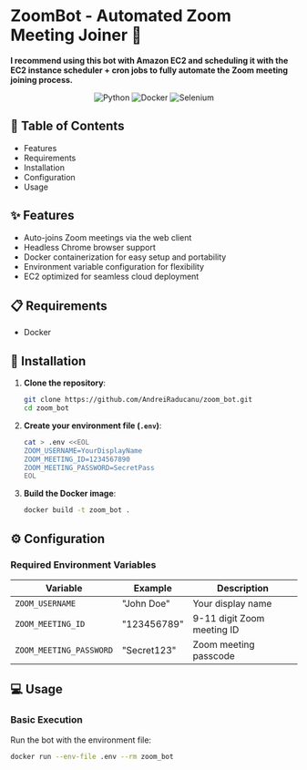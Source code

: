 # ZoomBot - Automated Zoom Meeting Joiner 🤖

**I recommend using this bot with Amazon EC2 and scheduling it with the EC2 instance scheduler + cron jobs to fully automate the Zoom meeting joining process.**

<p align="center">
  <img src="https://img.shields.io/badge/Python-3.12+-blue.svg" alt="Python">
  <img src="https://img.shields.io/badge/Docker-✓-blue.svg" alt="Docker">
  <img src="https://img.shields.io/badge/Selenium-Chromium-green.svg" alt="Selenium">
</p>

## 📌 Table of Contents
- Features
- Requirements
- Installation
- Configuration
- Usage

## ✨ Features
- Auto-joins Zoom meetings via the web client
- Headless Chrome browser support
- Docker containerization for easy setup and portability
- Environment variable configuration for flexibility
- EC2 optimized for seamless cloud deployment

## 📋 Requirements
- Docker 

## 🚀 Installation

1. **Clone the repository**:
    ```bash
    git clone https://github.com/AndreiRaducanu/zoom_bot.git
    cd zoom_bot
    ```

2. **Create your environment file (`.env`)**:
    ```bash
    cat > .env <<EOL
    ZOOM_USERNAME=YourDisplayName
    ZOOM_MEETING_ID=1234567890
    ZOOM_MEETING_PASSWORD=SecretPass
    EOL
    ```

3. **Build the Docker image**:
    ```bash
    docker build -t zoom_bot .
    ```

## ⚙️ Configuration

### Required Environment Variables
| Variable             | Example             | Description                             |
|----------------------|---------------------|-----------------------------------------|
| `ZOOM_USERNAME`       | "John Doe"          | Your display name                       |
| `ZOOM_MEETING_ID`     | "123456789"         | 9-11 digit Zoom meeting ID              |
| `ZOOM_MEETING_PASSWORD`| "Secret123"        | Zoom meeting passcode                   |

## 💻 Usage

### Basic Execution
Run the bot with the environment file:
```bash
docker run --env-file .env --rm zoom_bot
